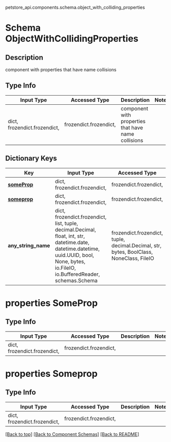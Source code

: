 petstore_api.components.schema.object_with_colliding_properties
# Schema ObjectWithCollidingProperties

## Description
component with properties that have name collisions

## Type Info
Input Type | Accessed Type | Description | Notes
------------ | ------------- | ------------- | -------------
dict, frozendict.frozendict,  | frozendict.frozendict,  | component with properties that have name collisions |

## Dictionary Keys
Key | Input Type | Accessed Type | Description | Notes
------------ | ------------- | ------------- | ------------- | -------------
[**someProp**](#properties-someprop) | dict, frozendict.frozendict,  | frozendict.frozendict,  |  | [optional]
[**someprop**](#properties-someprop-1) | dict, frozendict.frozendict,  | frozendict.frozendict,  |  | [optional]
**any_string_name** | dict, frozendict.frozendict, list, tuple, decimal.Decimal, float, int, str, datetime.date, datetime.datetime, uuid.UUID, bool, None, bytes, io.FileIO, io.BufferedReader, schemas.Schema | frozendict.frozendict, tuple, decimal.Decimal, str, bytes, BoolClass, NoneClass, FileIO | any string name can be used but the value must be the correct type | [optional]

# properties SomeProp

## Type Info
Input Type | Accessed Type | Description | Notes
------------ | ------------- | ------------- | -------------
dict, frozendict.frozendict,  | frozendict.frozendict,  |  |

# properties Someprop

## Type Info
Input Type | Accessed Type | Description | Notes
------------ | ------------- | ------------- | -------------
dict, frozendict.frozendict,  | frozendict.frozendict,  |  |

[[Back to top]](#top) [[Back to Component Schemas]](../../../README.md#Component-Schemas) [[Back to README]](../../../README.md)
